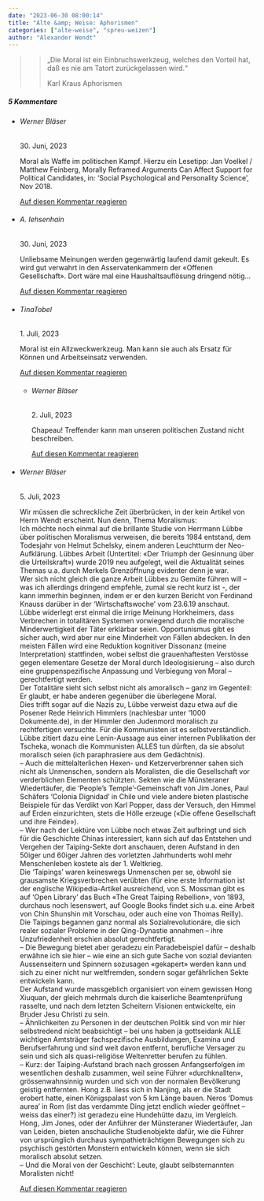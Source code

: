 ```yaml
---
date: "2023-06-30 08:00:14"
title: "Alte &amp; Weise: Aphorismen"
categories: ["alte-weise", "spreu-weizen"]
author: "Alexander Wendt"
---
```


>> „Die Moral ist ein Einbruchswerkzeug, welches den Vorteil hat,
>> daß es nie am Tatort zurückgelassen wird.“
>> 
>> Karl Kraus
>> Aphorismen

<!--more-->
<h5 class="comments-h">
5 Kommentare </h5>
<ul class="commentlist">
<li class="comment even thread-even depth-1 clearfix" id="li-comment-119809">
<h6 class="author">Werner Bläser</h6> <span class="date">30. Juni, 2023</span>



Moral als Waffe im politischen Kampf. Hierzu ein Lesetipp: Jan Voelkel / Matthew Feinberg, Morally Reframed Arguments Can Affect Support for Political Candidates, in: &#8216;Social Psychological and Personality Science&#8217;, Nov 2018.

<a rel="nofollow" class="comment-reply-link" href="#comment-119809" data-commentid="119809" data-postid="17424" data-belowelement="comment-119809" data-respondelement="respond" data-replyto="Antworte auf Werner Bläser" aria-label="Antworte auf Werner Bläser">Auf diesen Kommentar reagieren</a> 


</li>
<li class="comment odd alt thread-odd thread-alt depth-1 clearfix" id="li-comment-119810">
<h6 class="author">A. Iehsenhain</h6> <span class="date">30. Juni, 2023</span>



Unliebsame Meinungen werden gegenwärtig laufend damit gekeult. Es wird gut verwahrt in den Asservatenkammern der «Offenen Gesellschaft». Dort wäre mal eine Haushaltsauflösung dringend nötig&#8230;

<a rel="nofollow" class="comment-reply-link" href="#comment-119810" data-commentid="119810" data-postid="17424" data-belowelement="comment-119810" data-respondelement="respond" data-replyto="Antworte auf A. Iehsenhain" aria-label="Antworte auf A. Iehsenhain">Auf diesen Kommentar reagieren</a> 


</li>
<li class="comment even thread-even depth-1 clearfix" id="li-comment-119814">
<h6 class="author">TinaTobel</h6> <span class="date">1. Juli, 2023</span>



Moral ist ein Allzweckwerkzeug. Man kann sie auch als Ersatz für Können und Arbeitseinsatz verwenden.

<a rel="nofollow" class="comment-reply-link" href="#comment-119814" data-commentid="119814" data-postid="17424" data-belowelement="comment-119814" data-respondelement="respond" data-replyto="Antworte auf TinaTobel" aria-label="Antworte auf TinaTobel">Auf diesen Kommentar reagieren</a> 


<ul class="children">
<li class="comment odd alt depth-2 clearfix" id="li-comment-119815">
<h6 class="author">Werner Bläser</h6> <span class="date">2. Juli, 2023</span>



Chapeau! Treffender kann man unseren politischen Zustand nicht beschreiben.

<a rel="nofollow" class="comment-reply-link" href="#comment-119815" data-commentid="119815" data-postid="17424" data-belowelement="comment-119815" data-respondelement="respond" data-replyto="Antworte auf Werner Bläser" aria-label="Antworte auf Werner Bläser">Auf diesen Kommentar reagieren</a> 


</li>
</ul>
</li>
<li class="comment even thread-odd thread-alt depth-1 clearfix" id="li-comment-119819">
<h6 class="author">Werner Bläser</h6> <span class="date">5. Juli, 2023</span>



Wir müssen die schreckliche Zeit überbrücken, in der kein Artikel von Herrn Wendt erscheint. Nun denn, Thema Moralismus:<br>
Ich möchte noch einmal auf die brillante Studie von Herrmann Lübbe über politischen Moralismus verweisen, die bereits 1984 entstand, dem Todesjahr von Helmut Schelsky, einem anderen Leuchtturm der Neo-Aufklärung. Lübbes Arbeit (Untertitel: «Der Triumph der Gesinnung über die Urteilskraft») wurde 2019 neu aufgelegt, weil die Aktualität seines Themas u.a. durch Merkels Grenzöffnung evidenter denn je war.<br>
Wer sich nicht gleich die ganze Arbeit Lübbes zu Gemüte führen will &#8211; was ich allerdings dringend empfehle, zumal sie recht kurz ist -, der kann immerhin beginnen, indem er er den kurzen Bericht von Ferdinand Knauss darüber in der &#8216;Wirtschaftswoche&#8217; vom 23.6.19 anschaut.<br>
Lübbe widerlegt erst einmal die irrige Meinung Horkheimers, dass Verbrechen in totalitären Systemen vorwiegend durch die moralische Minderwertigkeit der Täter erklärbar seien. Opportunismus gibt es sicher auch, wird aber nur eine Minderheit von Fällen abdecken. In den meisten Fällen wird eine Reduktion kognitiver Dissonanz (meine Interpretation) stattfinden, wobei selbst die grauenhaftesten Verstösse gegen elementare Gesetze der Moral durch Ideologisierung &#8211; also durch eine gruppenspezifische Anpassung und Verbiegung von Moral &#8211; gerechtfertigt werden.<br>
Der Totalitäre sieht sich selbst nicht als amoralisch &#8211; ganz im Gegenteil: Er glaubt, er habe anderen gegenüber die überlegene Moral.<br>
Dies trifft sogar auf die Nazis zu, Lübbe verweist dazu etwa auf die Posener Rede Heinrich Himmlers (nachlesbar unter &#8216;1000 Dokumente.de), in der Himmler den Judenmord moralisch zu rechtfertigen versuchte. Für die Kommunisten ist es selbstverständlich. Lübbe zitiert dazu eine Lenin-Aussage aus einer internen Publikation der Tscheka, wonach die Kommunisten ALLES tun dürften, da sie absolut moralisch seien (ich paraphrasiere aus dem Gedächtnis).<br>
&#8211; Auch die mittelalterlichen Hexen- und Ketzerverbrenner sahen sich nicht als Unmenschen, sondern als Moralisten, die die Gesellschaft vor verderblichen Elementen schützten. Sekten wie die Münsteraner Wiedertäufer, die &#8216;People&#8217;s Temple&#8217;-Gemeinschaft von Jim Jones, Paul Schäfers &#8216;Colonia Dignidad&#8217; in Chile und viele andere bieten plastische Beispiele für das Verdikt von Karl Popper, dass der Versuch, den Himmel auf Erden einzurichten, stets die Hölle erzeuge («Die offene Gesellschaft und ihre Feinde»).<br>
&#8211; Wer nach der Lektüre von Lübbe noch etwas Zeit aufbringt und sich für die Geschichte Chinas interessiert, kann sich auf das Entstehen und Vergehen der Taiping-Sekte dort anschauen, deren Aufstand in den 50iger und 60iger Jahren des vorletzten Jahrhunderts wohl mehr Menschenleben kostete als der 1. Weltkrieg.<br>
Die &#8216;Taipings&#8217; waren keineswegs Unmenschen per se, obwohl sie grausamste Kriegsverbrechen verübten (für eine erste Information ist der englische Wikipedia-Artikel ausreichend, von S. Mossman gibt es auf &#8216;Open Library&#8217; das Buch «The Great Taiping Rebellion», von 1893, durchaus noch lesenswert, auf Google Books findet sich u.a. eine Arbeit von Chin Shunshin mit Vorschau, oder auch eine von Thomas Reilly).<br>
Die Taipings begannen ganz normal als Sozialrevolutionäre, die sich realer sozialer Probleme in der Qing-Dynastie annahmen &#8211; ihre Unzufriedenheit erschien absolut gerechtfertigt.<br>
&#8211; Die Bewegung bietet aber geradezu ein Paradebeispiel dafür &#8211; deshalb erwähne ich sie hier &#8211; wie eine an sich gute Sache von sozial devianten Aussenseitern und Spinnern sozusagen «gekapert» werden kann und sich zu einer nicht nur weltfremden, sondern sogar gefährlichen Sekte entwickeln kann.<br>
Der Aufstand wurde massgeblich organisiert von einem gewissen Hong Xiuquan, der gleich mehrmals durch die kaiserliche Beamtenprüfung rasselte, und nach dem letzten Scheitern Visionen entwickelte, ein Bruder Jesu Christi zu sein.<br>
&#8211; Ähnlichkeiten zu Personen in der deutschen Politik sind von mir hier selbstredend nicht beabsichtigt &#8211; bei uns haben ja gottseidank ALLE wichtigen Amtsträger fachspezifische Ausbildungen, Examina und Berufserfahrung und sind weit davon entfernt, berufliche Versager zu sein und sich als quasi-religiöse Weltenretter berufen zu fühlen.<br>
&#8211; Kurz: der Taiping-Aufstand brach nach grossen Anfangserfolgen im wesentlichen deshalb zusammen, weil seine Führer «durchknallten», grössenwahnsinnig wurden und sich von der normalen Bevölkerung geistig entfernten. Hong z.B. liess sich in Nanjing, als er die Stadt erobert hatte, einen Königspalast von 5 km Länge bauen. Neros &#8216;Domus aurea&#8217; in Rom (ist das verdammte Ding jetzt endlich wieder geöffnet &#8211; weiss das einer?) ist geradezu eine Hundehütte dazu, im Vergleich.<br>
Hong, Jim Jones, oder der Anführer der Münsteraner Wiedertäufer, Jan van Leiden, bieten anschauliche Studienobjekte dafür, wie die Führer von ursprünglich durchaus sympathieträchtigen Bewegungen sich zu psychisch gestörten Monstern entwickeln können, wenn sie sich moralisch absolut setzen.<br>
&#8211; Und die Moral von der Geschicht&#8217;: Leute, glaubt selbsternannten Moralisten nicht!

<a rel="nofollow" class="comment-reply-link" href="#comment-119819" data-commentid="119819" data-postid="17424" data-belowelement="comment-119819" data-respondelement="respond" data-replyto="Antworte auf Werner Bläser" aria-label="Antworte auf Werner Bläser">Auf diesen Kommentar reagieren</a> 


</li>
</ul>
